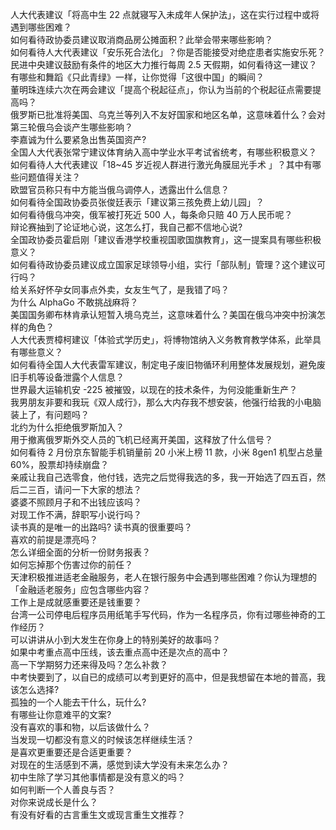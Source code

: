 人大代表建议「将高中生 22 点就寝写入未成年人保护法」，这在实行过程中或将遇到哪些困难？  
如何看待政协委员建议取消商品房公摊面积？此举会带来哪些影响？  
如何看待人大代表建议「安乐死合法化」？你是否能接受对绝症患者实施安乐死？  
民进中央建议鼓励有条件的地区大力推行每周 2.5 天假期，如何看待这一建议？  
有哪些和舞蹈《只此青绿》一样，让你觉得「这很中国」的瞬间？  
董明珠连续六次在两会建议「提高个税起征点」，你认为当前的个税起征点需要提高吗？  
俄罗斯已批准将美国、乌克兰等列入不友好国家和地区名单，这意味着什么？会对第三轮俄乌会谈产生哪些影响？  
李嘉诚为什么要紧急出售英国资产?  
全国人大代表张常宁建议体育纳入高中学业水平考试省统考，有哪些积极意义？  
如何看待人大代表建议「18~45 岁近视人群进行激光角膜屈光手术 」？其中有哪些问题值得关注？  
欧盟官员称只有中方能当俄乌调停人，透露出什么信息？  
如何看待全国政协委员张俊廷表示「建议第三孩免费上幼儿园」？  
如何看待俄乌冲突，俄军被打死近 500 人，每条命只赔 40 万人民币呢？  
辩论赛抽到了论证地心说，这怎么打，我自己都不信地心说?  
全国政协委员霍启刚「建议香港学校重视国歌国旗教育」，这一提案具有哪些积极意义？  
如何看待政协委员建议成立国家足球领导小组，实行「部队制」管理？这个建议可行吗？  
给关系好怀孕女同事点外卖，女友生气了，是我错了吗？  
为什么 AlphaGo 不敢挑战麻将？  
美国国务卿布林肯承认短暂入境乌克兰，这意味着什么？美国在俄乌冲突中扮演怎样的角色？  
人大代表贾樟柯建议「体验式学历史」，将博物馆纳入义务教育教学体系，此举具有哪些意义？  
如何看待全国人大代表雷军建议，制定电子废旧物循环利用整体发展规划，避免废旧手机等设备泄露个人信息？  
世界最大运输机安 -225 被摧毁，以现在的技术条件，为何没能重新生产？  
我男朋友非要和我玩《双人成行》，那么大内存我不想安装，他强行给我的小电脑装上了，有问题吗？  
北约为什么拒绝俄罗斯加入？  
用于撤离俄罗斯外交人员的飞机已经离开美国，这释放了什么信号？  
如何看待 2 月份京东智能手机销量前 20 小米上榜 11 款，小米 8gen1 机型占总量 60%，股票却持续崩盘？  
亲戚让我自己选零食，他付钱，选完之后觉得我选的多，我一开始选了四五百，然后二三百，请问一下大家的想法？  
婆婆不照顾月子和不出钱应该吗？  
对现工作不满，辞职写小说行吗？  
读书真的是唯一的出路吗? 读书真的很重要吗？  
喜欢的前提是漂亮吗？  
怎么详细全面的分析一份财务报表？  
如何忘掉那个伤害过你的前任？  
天津积极推进适老金融服务，老人在银行服务中会遇到哪些困难？你认为理想的「金融适老服务」应包含哪些内容？  
工作上是成就感重要还是钱重要？  
台湾一公司停电后程序员用纸笔手写代码，作为一名程序员，你有过哪些神奇的工作经历？  
可以讲讲从小到大发生在你身上的特别美好的故事吗？  
如果中考重点高中压线，该去重点高中还是次点的高中？  
高一下学期努力还来得及吗？怎么补救？  
中考快要到了，以自已的成绩可以考到更好的高中，但是我想留在本地的普高，我该怎么选择?  
孤独的一个人能去干什么，玩什么?  
有哪些让你意难平的文案?  
没有喜欢的事和物，以后该做什么？  
当发现一切都没有意义的时候该怎样继续生活？  
是喜欢更重要还是合适更重要？  
对现在的生活感到不满，感觉到读大学没有未来怎么办？  
初中生除了学习其他事情都是没有意义的吗？  
如何判断一个人善良与否？  
对你来说成长是什么？  
有没有好看的古言重生文或现言重生文推荐？  
